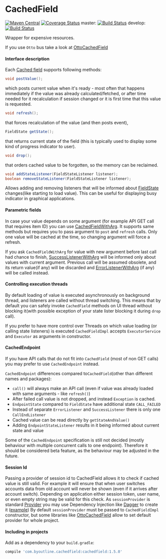 CachedField
===========
[![Maven Central](https://maven-badges.herokuapp.com/maven-central/com.byoutline.cachedfield/cachedfield/badge.svg?style=flat)](http://mvnrepository.com/artifact/com.byoutline.cachedfield/cachedfield)
[![Coverage Status](https://coveralls.io/repos/byoutline/CachedField/badge.svg?branch=master)](https://coveralls.io/r/byoutline/CachedField?branch=master)
 master:  [![Build Status](https://travis-ci.org/byoutline/CachedField.svg?branch=master)](https://travis-ci.org/byoutline/CachedField)
 develop: [![Build Status](https://travis-ci.org/byoutline/CachedField.svg?branch=develop)](https://travis-ci.org/byoutline/CachedField)

Wrapper for expensive resources.

If you use ```Otto``` bus take a look at [OttoCachedField](https://github.com/byoutline/OttoCachedField)

#### Interface description ####
Each [Cached field](https://github.com/byoutline/CachedField/blob/master/src/main/java/com/byoutline/cachedfield/CachedField.java) supports following methods:
```java
void postValue();
```
which posts current value when it's ready - most often that happens immediately if the value was already calculated/fetched, 
or after time needed for it recalculation if session changed or it is first time that this value is requested.

```java
void refresh();
```
that forces recalculation of the value (and then posts event),

```java
FieldState getState();
```
that returns current state of the field (this is typically used to display some kind of progress indicator to user).

```java
void drop();
```
that orders cached value to be forgotten, so the memory can be reclaimed.

```java
void addStateListener(FieldStateListener listener);
boolean removeStateListener(FieldStateListener listener);
```
Allows adding and removing listeners that will be informed about 
[FieldState](https://github.com/byoutline/CachedField/blob/master/src/main/java/com/byoutline/cachedfield/FieldState.java) 
changes(like starting to load value). This can be useful for displaying busy indicator in graphical applications.

#### Parametric fields ####

In case your value depends on some argument  (for example API GET call that requires item ID) you can use 
[CachedFieldWithArg](https://github.com/byoutline/CachedField/blob/master/src/main/java/com/byoutline/cachedfield/CachedFieldWithArg.java). 
It supports same methods but requires you to pass argument to ```post``` and ```refresh``` calls. 
Only one value will be cached at the time, so changing argument will force a refresh. 

If you ask ```CachedFieldWithArg``` for value with new argument before last call had chance to finish,
[SuccessListenerWithArg](https://github.com/byoutline/CachedField/blob/master/src/main/java/com/byoutline/cachedfield/SuccessListenerWithArg.java) 
will be informed only about values with current argument. Previous call will be assumed obsolete, 
and its return value(if any) will be discarded and 
[ErrorListenerWithArg](https://github.com/byoutline/CachedField/blob/master/src/main/java/com/byoutline/cachedfield/ErrorListenerWithArg.java) 
(if any) will be called instead.


#### Controlling execution threads ####
 By default loading of value is executed asynchronously on background thread, and listeners are called
without thread switching. This means that by default you can safely invoke ```CachedField``` methods on UI
thread without blocking it(with possible exception of your state lister blocking it during ```drop``` call).

If you prefer to have more control over Threads on which value loading (or calling state listeners) is executed
```CachedFieldImpl``` accepts ```ExecutorService``` and ```Executor``` as arguments in constructor.

#### CachedEndpoint ####
If you have API calls that do not fit into ```CachedField``` (most of non GET calls) you may prefer to use
```CachedEndpoint``` instead. 

```CachedEndpoint``` differences compared to```CachedField```(other than different names and packages):
  * ```call()``` will always make an API call 
  (even if value was already loaded with same arguments - like ```refresh()```)
  * After failed call value is not dropped, and instead ```Exception``` is cached.
  * ```EndpointState``` compared to ```FieldState``` have additional state ```CALL_FAILED```
  * Instead of separate ```ErrorListener``` and ```SuccessListener``` there is only one ```CallEndListener```
  * Cached value can be read directly by ```getStateAndValue()```
  * Adding ```EndpointStateListener``` results in it being informed about current state and value
  
Some of the ```CachedEndpoint``` specification is still not decided (mostly behaviour with multiple concurrent calls
  to one endpoint). Therefore it should be considered beta feature, as the behaviour  may be adjusted in the future.

#### Session Id ####
Passing a provider of session id to CachedField allows it to check if cached value is still valid. For example
it will ensure that when user switches accounts data from old account will never be shown (even if it arrives after
account switch). Depending on application either session token, user name, or even empty string may be valid for this check.
As `sessionProvider` is standard [Provider](https://docs.oracle.com/javaee/7/api/javax/inject/Provider.html) you
may use Dependency Injection like [Dagger](https://google.github.io/dagger/) to create it ([example](https://github.com/byoutline/kickmaterial/blob/ee314bff89335c7186df56f0b9fe578b81e7b6d6/app/src/main/java/com/byoutline/kickmaterial/dagger/AppModule.java))
By default `sessionProvider` must be passed to `CachedFieldImpl` constructor, but some libraries like [OttoCachedField](https://github.com/byoutline/OttoCachedField)
allow to set default provider for whole project.
 

#### Including in projects ####
Add as a dependency to your ```build.gradle```:
```groovy
compile 'com.byoutline.cachedfield:cachedfield:1.5.0'
```
